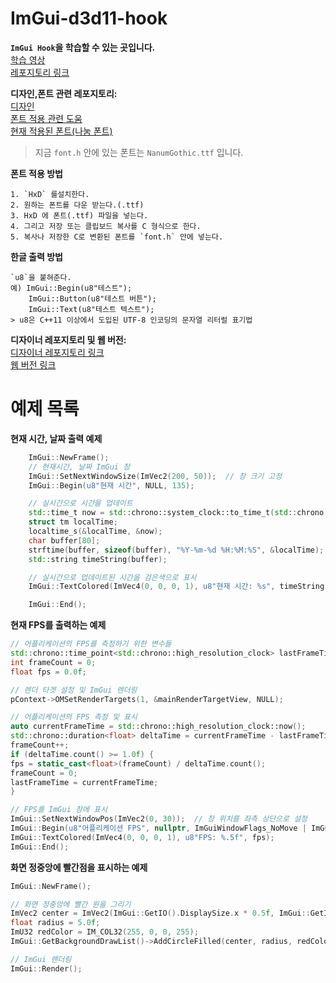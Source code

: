  # ImGui-d3d11-hook

**`ImGui Hook`을 학습할 수 있는 곳입니다.**  
[학습 영상](https://www.youtube.com/watch?v=4659KaH4ON8)  
[레포지토리 링크](https://github.com/rdbo/ImGui-DirectX-11-Kiero-Hook)  

**디자인,폰트 관련 레포지토리:**  
[디자인](https://github.com/GraphicsProgramming/dear-imgui-styles)  
[폰트 적용 관련 도움](https://dlemrcnd.tistory.com/650)  
[현재 적용된 폰트(나눔 폰트)](https://hangeul.naver.com/font)  
> 지금 `font.h` 안에 있는 폰트는 `NanumGothic.ttf` 입니다.

**폰트 적용 방법** 
```
1. `HxD` 를설치한다.
2. 원하는 폰트를 다운 받는다.(.ttf)
3. HxD 에 폰트(.ttf) 파일을 넣는다.
4. 그리고 저장 또는 클립보드 복사를 C 형식으로 한다.
5. 복사나 저장한 C로 변환된 폰트를 `font.h` 안에 넣는다.
```

**한글 출력 방법** 
```
`u8`을 붙혀준다.
예) ImGui::Begin(u8"테스트");
    ImGui::Button(u8"테스트 버튼");
    ImGui::Text(u8"테스트 텍스트");
> u8은 C++11 이상에서 도입된 UTF-8 인코딩의 문자열 리터럴 표기법    
```

**디자이너 레포지토리 및 웹 버전:**  
[디자이너 레포지토리 링크](https://github.com/Raais/ImStudio)  
[웹 버전 링크](https://raais.github.io/ImStudio)  

# 예제 목록
**현재 시간, 날짜 출력 예제** 
```cpp
    ImGui::NewFrame();
    // 현재시간, 날짜 ImGui 창
    ImGui::SetNextWindowSize(ImVec2(200, 50));  // 창 크기 고정
    ImGui::Begin(u8"현재 시간", NULL, 135);

    // 실시간으로 시간을 업데이트
    std::time_t now = std::chrono::system_clock::to_time_t(std::chrono::system_clock::now());
    struct tm localTime;
    localtime_s(&localTime, &now);
    char buffer[80];
    strftime(buffer, sizeof(buffer), "%Y-%m-%d %H:%M:%S", &localTime);
    std::string timeString(buffer);

    // 실시간으로 업데이트된 시간을 검은색으로 표시
    ImGui::TextColored(ImVec4(0, 0, 0, 1), u8"현재 시간: %s", timeString.c_str());

    ImGui::End();
```

**현재 FPS를 출력하는 예제** 
```cpp
// 어플리케이션의 FPS를 측정하기 위한 변수들
std::chrono::time_point<std::chrono::high_resolution_clock> lastFrameTime;
int frameCount = 0;
float fps = 0.0f;

// 렌더 타겟 설정 및 ImGui 렌더링
pContext->OMSetRenderTargets(1, &mainRenderTargetView, NULL);

// 어플리케이션의 FPS 측정 및 표시
auto currentFrameTime = std::chrono::high_resolution_clock::now();
std::chrono::duration<float> deltaTime = currentFrameTime - lastFrameTime;
frameCount++;
if (deltaTime.count() >= 1.0f) {
fps = static_cast<float>(frameCount) / deltaTime.count();
frameCount = 0;
lastFrameTime = currentFrameTime;
}

// FPS를 ImGui 창에 표시
ImGui::SetNextWindowPos(ImVec2(0, 30));  // 창 위치를 좌측 상단으로 설정
ImGui::Begin(u8"어플리케이션 FPS", nullptr, ImGuiWindowFlags_NoMove | ImGuiWindowFlags_NoResize | NULL | 129);
ImGui::TextColored(ImVec4(0, 0, 0, 1), u8"FPS: %.5f", fps);
ImGui::End();
```

**화면 정중앙에 빨간점을 표시하는 예제** 
```cpp
ImGui::NewFrame();

// 화면 정중앙에 빨간 원을 그리기
ImVec2 center = ImVec2(ImGui::GetIO().DisplaySize.x * 0.5f, ImGui::GetIO().DisplaySize.y * 0.5f);
float radius = 5.0f;
ImU32 redColor = IM_COL32(255, 0, 0, 255);
ImGui::GetBackgroundDrawList()->AddCircleFilled(center, radius, redColor);

// ImGui 렌더링
ImGui::Render();
```
